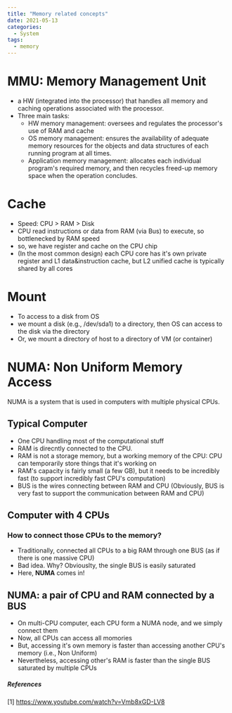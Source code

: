 ```yaml
---
title: "Memory related concepts"
date: 2021-05-13
categories:
  - System
tags:
  - memory
---
```


# MMU: Memory Management Unit
- a HW (integrated into the processor) that handles all memory and caching operations associated with the processor.
- Three main tasks:
  * HW memory management: oversees and regulates the processor's use of RAM and cache
  * OS memory management: ensures the availability of adequate memory resources for the objects and data structures of each running program at all times.
  * Application memory management: allocates each individual program's required memory, and then recycles freed-up memory space when the operation concludes.

# Cache
- Speed: CPU > RAM > Disk
- CPU read instructions or data from RAM (via Bus) to execute, so bottlenecked by RAM speed
- so, we have register and cache on the CPU chip
- (In the most common design) each CPU core has it's own private register and L1 data&instruction cache, but L2 unified cache is typically shared by all cores

# Mount
- To access to a disk from OS
- we mount a disk (e.g., /dev/sda1) to a directory, then OS can access to the disk via the directory
- Or, we mount a directory of host to a directory of VM (or container)


# NUMA: Non Uniform Memory Access
NUMA is a system that is used in computers with multiple physical CPUs.

## Typical Computer
- One CPU handling most of the computational stuff
- RAM is direcntly connected to the CPU. 
- RAM is not a storage memory, but a working memory of the CPU: CPU can temporarily store things that it's working on 
- RAM's capacity is fairly small (a few GB), but it needs to be incredibly fast (to support incredibly fast CPU's computation)
- BUS is the wires connecting between RAM and CPU (Obviously, BUS is very fast to support the communication between RAM and CPU)

## Computer with 4 CPUs
### How to connect those CPUs to the memory?
- Traditionally, connected all CPUs to a big RAM through one BUS (as if there is one massive CPU)
- Bad idea. Why? Obviouslty, the single BUS is easily saturated
- Here, **NUMA** comes in!

## NUMA: a pair of CPU and RAM connected by a BUS
- On multi-CPU computer, each CPU form a NUMA node, and we simply connect them
- Now, all CPUs can access all momories
- But, accessing it's own memory is faster than accessing another CPU's memory (i.e., Non Uniform)
- Nevertheless, accessing other's RAM is faster than the single BUS saturated by multiple CPUs


##### References
[1] https://www.youtube.com/watch?v=Vmb8xGD-LV8
